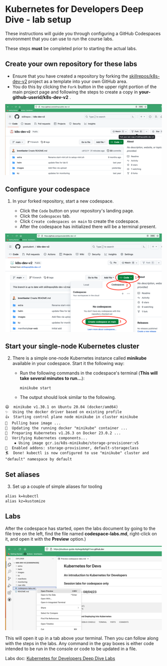 # Kubernetes for Developers Deep Dive - lab setup

These instructions will guide you through configuring a GitHub Codespaces environment that you can use to run the course labs.

These steps **must** be completed prior to starting the actual labs.

## Create your own repository for these labs

- Ensure that you have created a repository by forking the [skillrepos/k8s-dev-v2](https://github.com/skillrepos/k8s-dev-v2) project as a template into your own GitHub area.
- You do this by clicking the `Fork` button in the upper right portion of the main project page and following the steps to create a copy in **your-github-userid/k8s-dev-v2** .

![Forking repository](./images/k8sdev1.png?raw=true "Forking the repository")

## Configure your codespace

1. In your forked repository, start a new codespace.

    - Click the `Code` button on your repository's landing page.
    - Click the `Codespaces` tab.
    - Click `Create codespaces on main` to create the codespace.
    - After the codespace has initialized there will be a terminal present.

![Starting codespace](./images/k8sdev2.png?raw=true "Starting your codespace")


## Start your single-node Kubernetes cluster
2. There is a simple one-node Kubernetes instance called **minikube** available in your codespace. Start it the following way:

    - Run the following commands in the codespace's terminal (**This will take several minutes to run...**):

      ```
      minikube start
      ```

    - The output should look similar to the following.

```console
😄  minikube v1.30.1 on Ubuntu 20.04 (docker/amd64)
✨  Using the docker driver based on existing profile
👍  Starting control plane node minikube in cluster minikube
🚜  Pulling base image ...
🏃  Updating the running docker "minikube" container ...
🐳  Preparing Kubernetes v1.26.3 on Docker 23.0.2 ...
🔎  Verifying Kubernetes components...
    ▪ Using image gcr.io/k8s-minikube/storage-provisioner:v5
🌟  Enabled addons: storage-provisioner, default-storageclass
🏄  Done! kubectl is now configured to use "minikube" cluster and "default" namespace by default
```

## Set aliases
3. Set up a couple of simple aliases for tooling

```
alias k=kubectl
alias kz=kustomize
```

## Labs

After the codespace has started, open the labs document by going to the file tree on the left, find the file named **codespace-labs.md**, right-click on it, and open it with the **Preview** option.)

![Labs doc preview in codespace](./images/k8sdev3.png?raw=true "Labs doc preview in codespace")

This will open it up in a tab above your terminal. Then you can follow along with the steps in the labs. 
Any command in the gray boxes is either code intended to be run in the console or code to be updated in a file.

Labs doc: [Kubernetes for Developers Deep Dive Labs](codespace-labs.md)

